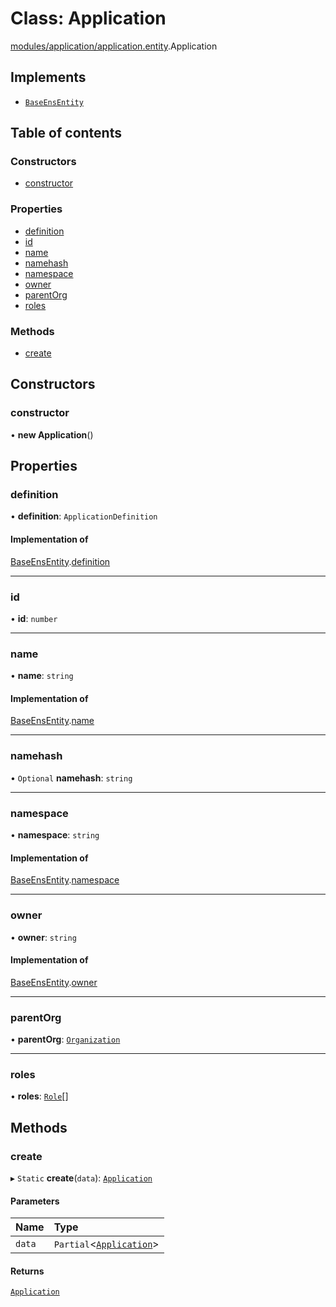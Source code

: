 # Class: Application

[modules/application/application.entity](../modules/modules_application_application_entity.md).Application

## Implements

- [`BaseEnsEntity`](../interfaces/common_ENSBaseEntity.BaseEnsEntity.md)

## Table of contents

### Constructors

- [constructor](modules_application_application_entity.Application.md#constructor)

### Properties

- [definition](modules_application_application_entity.Application.md#definition)
- [id](modules_application_application_entity.Application.md#id)
- [name](modules_application_application_entity.Application.md#name)
- [namehash](modules_application_application_entity.Application.md#namehash)
- [namespace](modules_application_application_entity.Application.md#namespace)
- [owner](modules_application_application_entity.Application.md#owner)
- [parentOrg](modules_application_application_entity.Application.md#parentorg)
- [roles](modules_application_application_entity.Application.md#roles)

### Methods

- [create](modules_application_application_entity.Application.md#create)

## Constructors

### constructor

• **new Application**()

## Properties

### definition

• **definition**: `ApplicationDefinition`

#### Implementation of

[BaseEnsEntity](../interfaces/common_ENSBaseEntity.BaseEnsEntity.md).[definition](../interfaces/common_ENSBaseEntity.BaseEnsEntity.md#definition)

___

### id

• **id**: `number`

___

### name

• **name**: `string`

#### Implementation of

[BaseEnsEntity](../interfaces/common_ENSBaseEntity.BaseEnsEntity.md).[name](../interfaces/common_ENSBaseEntity.BaseEnsEntity.md#name)

___

### namehash

• `Optional` **namehash**: `string`

___

### namespace

• **namespace**: `string`

#### Implementation of

[BaseEnsEntity](../interfaces/common_ENSBaseEntity.BaseEnsEntity.md).[namespace](../interfaces/common_ENSBaseEntity.BaseEnsEntity.md#namespace)

___

### owner

• **owner**: `string`

#### Implementation of

[BaseEnsEntity](../interfaces/common_ENSBaseEntity.BaseEnsEntity.md).[owner](../interfaces/common_ENSBaseEntity.BaseEnsEntity.md#owner)

___

### parentOrg

• **parentOrg**: [`Organization`](modules_organization_organization_entity.Organization.md)

___

### roles

• **roles**: [`Role`](modules_role_role_entity.Role.md)[]

## Methods

### create

▸ `Static` **create**(`data`): [`Application`](modules_application_application_entity.Application.md)

#### Parameters

| Name | Type |
| :------ | :------ |
| `data` | `Partial`<[`Application`](modules_application_application_entity.Application.md)\> |

#### Returns

[`Application`](modules_application_application_entity.Application.md)

